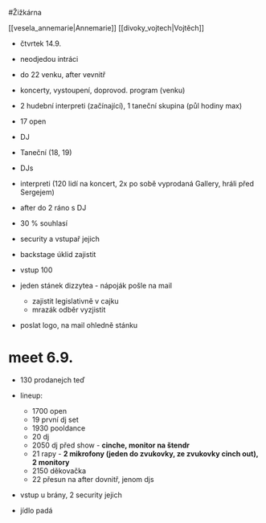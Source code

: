 
#Žižkárna

[[vesela_annemarie|Annemarie]] [[divoky_vojtech|Vojtěch]]

- čtvrtek 14.9.
- neodjedou intráci
- do 22 venku, after vevnitř

- koncerty, vystoupení, doprovod. program (venku)
- 2 hudební interpreti (začínající), 1 taneční skupina (půl hodiny max)
- 17 open
- DJ
- Taneční (18, 19)
- DJs
- interpreti (120 lidí na koncert, 2x po sobě vyprodaná Gallery, hráli před Sergejem)
- after do 2 ráno s DJ

- 30 % souhlasí

- security a vstupař jejich

- backstage úklid zajistit

- vstup 100

- jeden stánek dizzytea - nápoják pošle na mail
	- zajistit legislativně v cajku
	- mrazák odběr vyzjistit

- poslat logo, na mail ohledně stánku

# meet 6.9.
- 130 prodanejch teď

- lineup:
	- 1700 open
	- 19 první dj set
	- 1930 pooldance
	- 20 dj
	- 2050 dj před show - __cinche, monitor na štendr__
	- 21 rapy - __2 mikrofony (jeden do zvukovky, ze zvukovky cinch out), 2 monitory__
	- 2150 děkovačka
	- 22 přesun na after dovnitř, jenom djs

- vstup u brány, 2 security jejich

- jídlo padá